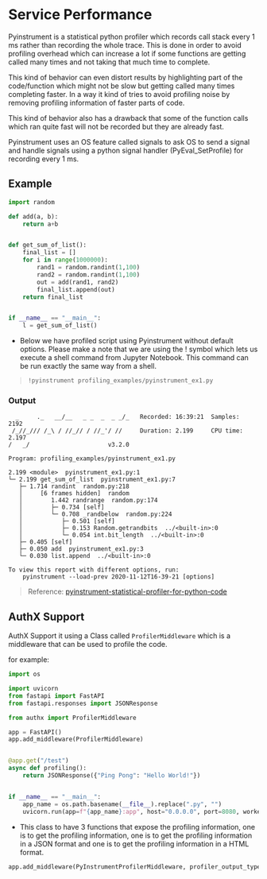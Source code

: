 # Service Performance

Pyinstrument is a statistical python profiler which records call stack every 1
ms rather than recording the whole trace. This is done in order to avoid
profiling overhead which can increase a lot if some functions are getting called
many times and not taking that much time to complete.

This kind of behavior can even distort results by highlighting part of the
code/function which might not be slow but getting called many times completing
faster. In a way it kind of tries to avoid profiling noise by removing profiling
information of faster parts of code.

This kind of behavior also has a drawback that some of the function calls which
ran quite fast will not be recorded but they are already fast.

Pyinstrument uses an OS feature called signals to ask OS to send a signal and
handle signals using a python signal handler (PyEval_SetProfile) for recording
every 1 ms.

## Example

```python
import random

def add(a, b):
    return a+b


def get_sum_of_list():
    final_list = []
    for i in range(1000000):
        rand1 = random.randint(1,100)
        rand2 = random.randint(1,100)
        out = add(rand1, rand2)
        final_list.append(out)
    return final_list


if __name__ == "__main__":
    l = get_sum_of_list()
```

- Below we have profiled script using Pyinstrument without default options.
  Please make a note that we are using the ! symbol which lets us execute a
  shell command from Jupyter Notebook. This command can be run exactly the same
  way from a shell.

> `!pyinstrument profiling_examples/pyinstrument_ex1.py`

### Output

```shell
  _     ._   __/__   _ _  _  _ _/_   Recorded: 16:39:21  Samples:  2192
 /_//_/// /_\ / //_// / //_'/ //     Duration: 2.199     CPU time: 2.197
/   _/                      v3.2.0

Program: profiling_examples/pyinstrument_ex1.py

2.199 <module>  pyinstrument_ex1.py:1
└─ 2.199 get_sum_of_list  pyinstrument_ex1.py:7
   ├─ 1.714 randint  random.py:218
   │     [6 frames hidden]  random
   │        1.442 randrange  random.py:174
   │        ├─ 0.734 [self]
   │        └─ 0.708 _randbelow  random.py:224
   │           ├─ 0.501 [self]
   │           ├─ 0.153 Random.getrandbits  ../<built-in>:0
   │           └─ 0.054 int.bit_length  ../<built-in>:0
   ├─ 0.405 [self]
   ├─ 0.050 add  pyinstrument_ex1.py:3
   └─ 0.030 list.append  ../<built-in>:0

To view this report with different options, run:
    pyinstrument --load-prev 2020-11-12T16-39-21 [options]
```

> Reference:
> [pyinstrument-statistical-profiler-for-python-code](https://coderzcolumn.com/tutorials/python/pyinstrument-statistical-profiler-for-python-code)

## AuthX Support

AuthX Support it using a Class called `ProfilerMiddleware` which is a middleware
that can be used to profile the code.

for example:

```py
import os

import uvicorn
from fastapi import FastAPI
from fastapi.responses import JSONResponse

from authx import ProfilerMiddleware

app = FastAPI()
app.add_middleware(ProfilerMiddleware)


@app.get("/test")
async def profiling():
    return JSONResponse({"Ping Pong": "Hello World!"})


if __name__ == "__main__":
    app_name = os.path.basename(__file__).replace(".py", "")
    uvicorn.run(app=f"{app_name}:app", host="0.0.0.0", port=8080, workers=1)
```

- This class to have 3 functions that expose the profiling information, one is
  to get the profiling information, one is to get the profiling information in a
  JSON format and one is to get the profiling information in a HTML format.

```python
app.add_middleware(PyInstrumentProfilerMiddleware, profiler_output_type="html", is_print_each_request=False, html_file_name="profiling.html")
```

